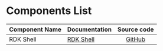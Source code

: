 # Components List

| Component Name | Documentation | Source code |
|:-----|:-----|:-----:|
| RDK Shell | [RDK Shell](../components/rdkshell/) | [GitHub](https://github.com/rdkcentral/RDKShell) |
